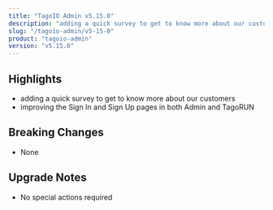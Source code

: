 ```yaml
---
title: "TagoIO Admin v5.15.0"
description: "adding a quick survey to get to know more about our customers"
slug: "/tagoio-admin/v5-15-0"
product: "tagoio-admin"
version: "v5.15.0"
---
```


## Highlights

- adding a quick survey to get to know more about our customers
- improving the Sign In and Sign Up pages in both Admin and TagoRUN

## Breaking Changes

- None

## Upgrade Notes

- No special actions required
